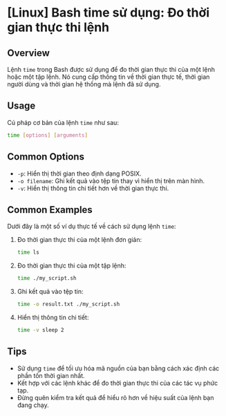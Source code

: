 # [Linux] Bash time sử dụng: Đo thời gian thực thi lệnh

## Overview
Lệnh `time` trong Bash được sử dụng để đo thời gian thực thi của một lệnh hoặc một tập lệnh. Nó cung cấp thông tin về thời gian thực tế, thời gian người dùng và thời gian hệ thống mà lệnh đã sử dụng.

## Usage
Cú pháp cơ bản của lệnh `time` như sau:
```bash
time [options] [arguments]
```

## Common Options
- `-p`: Hiển thị thời gian theo định dạng POSIX.
- `-o filename`: Ghi kết quả vào tệp tin thay vì hiển thị trên màn hình.
- `-v`: Hiển thị thông tin chi tiết hơn về thời gian thực thi.

## Common Examples
Dưới đây là một số ví dụ thực tế về cách sử dụng lệnh `time`:

1. Đo thời gian thực thi của một lệnh đơn giản:
   ```bash
   time ls
   ```

2. Đo thời gian thực thi của một tập lệnh:
   ```bash
   time ./my_script.sh
   ```

3. Ghi kết quả vào tệp tin:
   ```bash
   time -o result.txt ./my_script.sh
   ```

4. Hiển thị thông tin chi tiết:
   ```bash
   time -v sleep 2
   ```

## Tips
- Sử dụng `time` để tối ưu hóa mã nguồn của bạn bằng cách xác định các phần tốn thời gian nhất.
- Kết hợp với các lệnh khác để đo thời gian thực thi của các tác vụ phức tạp.
- Đừng quên kiểm tra kết quả để hiểu rõ hơn về hiệu suất của lệnh bạn đang chạy.